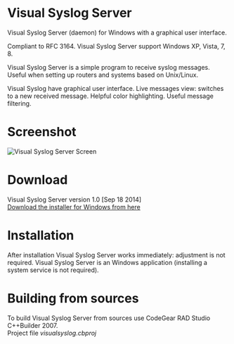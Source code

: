 Visual Syslog Server
===

Visual Syslog Server (daemon) for Windows with a graphical user interface.

Compliant to RFC 3164. Visual Syslog Server support Windows XP, Vista, 7, 8.

Visual Syslog Server is a simple program to receive syslog messages. Useful when setting up routers and systems based on Unix/Linux.

Visual Syslog have graphical user interface. Live messages view: switches to a new received message. Helpful color highlighting. Useful message filtering.

Screenshot
===
![Visual Syslog Server Screen](https://github.com/MaxBelkov/visualsyslog/blob/master/screens/screen1.png?raw=true)

Download
===
Visual Syslog Server version 1.0 \[Sep 18 2014\]  
[Download the installer for Windows from here](https://github.com/MaxBelkov/visualsyslog/blob/master/Output/visualsyslog_setup.exe?raw=true)  

Installation
===
After installation Visual Syslog Server works immediately: adjustment is not required.
Visual Syslog Server is an Windows application (installing a system service is not required).

Building from sources
===
To build Visual Syslog Server from sources use CodeGear RAD Studio C++Builder 2007.  
Project file _visualsyslog.cbproj_
